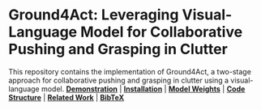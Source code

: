 # Ground4Act: Leveraging Visual-Language Model for Collaborative Pushing and Grasping in Clutter
This repository contains the implementation of Ground4Act, a two-stage approach for collaborative pushing and grasping in clutter using a visual-language model.
[**Demonstration**](#demonstration) | [**Installation**](#installation) | [**Model Weights**](#model-weights) | [**Code Structure**](#code-structure) | [**Related Work**](#related-work) | [**BibTeX**](#bibtex)
